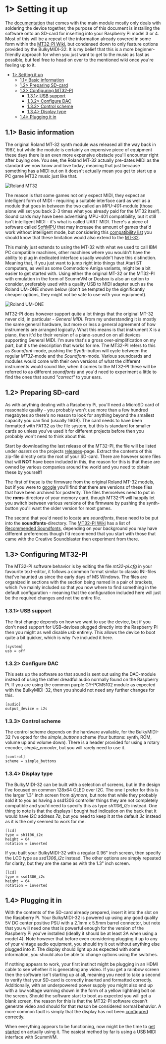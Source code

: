 # 1> Setting it up
The [documentation](https://github.com/tebl/BulkyMIDI-32/tree/main/BulkyMIDI-32%20Module#bulkymidi-32-module) that comes with the main module mostly only deals with soldering the device together, the purpose of this document is installing the software onto an SD-card for inserting into your Raspberry Pi model 3 or 4. Most of this will be a repeat of the information already covered in some form within the [MT32-PI Wiki](https://github.com/dwhinham/mt32-pi/wiki), but condensed down to only feature options provided by the BulkyMIDI-32. It is my belief that this is a more beginner-friendly approach for when you just want to get to the music as fast as possible, but feel free to head on over to the mentioned wiki once you're feeling up to it.

- [1> Setting it up](#1-setting-it-up)
  - [1.1> Basic information](#11-basic-information)
  - [1.2> Preparing SD-card](#12-preparing-sd-card)
  - [1.3> Configuring MT32-PI](#13-configuring-mt32-pi)
    - [1.3.1> USB support](#131-usb-support)
    - [1.3.2> Configure DAC](#132-configure-dac)
    - [1.3.3> Control scheme](#133-control-scheme)
    - [1.3.4> Display type](#134-display-type)
  - [1.4> Plugging it in](#14-plugging-it-in)

## 1.1> Basic information
The original Roland MT-32 synth module was released all the way back in 1987, but while the module is certainly an expensive piece of equipment these days there is an even more expensive obstacle you'll encounter right after buying one. You see, the Roland MT-32 actually pre-dates MIDI as the standard we now know and love today, meaning that just because something has a MIDI out on it doesn't actually mean you get to start up a PC game MT32 music just like that.

![Roland MT32](https://github.com/tebl/BulkyMIDI-32/raw/main/gallery/roland_mt32.jpg)

The reason is that some games not only expect MIDI, they expect an intelligent form of MIDI - requiring a suitable interface card as well as a module that goes in between the two called an *MPU-401*-module (those alone will set you back 2-3 times what you already paid for the MT32 itself). Sound cards may have been advertising MPU-401 compatibility, but it still isn't intelligent MIDI - it's what is called UART MIDI. There's a piece of software called [SoftMPU](http://bjt42.github.io/softmpu/) that may increase the amount of games that'd work without intelligent mode, but considering this [compatibility list](http://dosdays.co.uk/topics/mt32_game_compat.php) you should know that these limitation would also extend to the [MT-32](https://github.com/dwhinham/mt32-pi).

This mainly just extends to using the MT-32 with what we used to call IBM PC compatible machines, other machines where you wouldn't have the ability to plug in dedicated interface usually wouldn't have this distinction. Meaning that, if you just want to jump right into things that Atari ST computers, as well as some Commodore Amiga variants, might be a bit easier to get started with. Using either the original MT-32 or the MT32-PI with emulation in the form of ScummVM or Dosbox is also an option to consider, preferably used with a quality USB to MIDI adapter such as the Roland UM-ONE shown below (don't be tempted by the significantly cheaper options, they might not be safe to use with your equipment).

![Roland UM-ONE](https://github.com/tebl/BulkyMIDI-32/raw/main/gallery/roland_um_one.jpg)

MT32-PI does however support quite a lot things that the original MT-32 never did, in particular - *General MIDI*. From my understanding it is mostly the same general hardware, but more or less a general agreement of how instruments are arranged logically. What this means is that instrument X is a piano, then it'd be their version of a piano-sound on on all devices supporting General MIDI. I'm sure that's a gross over-simplification on my part, but it's the description that works for me. The MT32-PI refers to this as *Soundfont*-mode, pushing the *Synth*-button will cycle between the regular *MT32*-mode and the *Soundfont*-mode. Various soundcards and modules would come with their own versions of what the different instruments would sound like, when it comes to the MT32-PI these will be referred to as different *soundfonts* and you'd need to experiment a little to find the ones that sound *"correct"* to your ears.

## 1.2> Preparing SD-card
As with anything dealing with a Raspberry Pi, you'll need a MicroSD card of reasonable quality - you probably won't use more than a few hundred megabytes so there's no reason to look for anything beyond the smallest capacity you can find (usually 16GB). The card needs to have been formatted with FAT32 as the file system, but this is standard for smaller cards so unless you've used it for different projects before then you probably won't need to think about this.

Start by downloading the last release of the MT32-PI, the file will be listed under *assets* on the projects [releases](https://github.com/dwhinham/mt32-pi/releases)-page. Extract the contents of this zip-file directly onto the root of your SD-card. There are however some files that will **NOT** have been included in this, the reason for this is that these are owned by various companies around the world and you need to obtain these by yourself!

The first of these is the firmware from the original Roland MT-32 models, but if you were to [google](https://www.google.com/search?q=mt32-pi+roms) you'll find that there are versions of these files that have been archived for posterity. The files themselves need to put in the **roms**-directory of your memory card, though MT32-PI will happily let you switch between various versions of the firmware by pushing the synth-button you'll want the older version for most games.

The second that you'd need to locate are *soundfonts*, these need to be put into the **soundfonts**-directory. The [MT32-PI Wiki](https://github.com/dwhinham/mt32-pi/wiki) has a list of [Recommended Soundfonts](https://github.com/dwhinham/mt32-pi/wiki/Recommended-SoundFonts), depending on your background you may have different preferences though I'd recommend that you start with those that came with the Creative Soundblaster then experiment from there.

## 1.3> Configuring MT32-PI
The MT32-PI software behavior is by editing the file *mt32-pi.cfg* in your favourite text-editor, it follows a common format similar to classic INI-files that've haunted us since the early days of MS Windows. The files are organized in sections with the section being named in a pair of brackets, which I've mainly included so that you now where to find something in the default configuration - meaning that the configuration included here will just be the required changes and not the entire file.

### 1.3.1> USB support
The first change depends on how we want to use the device, but if you don't need support for USB-devices plugged directly into the Raspberry Pi then you might as well disable *usb* entirely. This allows the device to boot quite a bit quicker, which is why I've included it here.
```
[system]
usb = off
```

### 1.3.2> Configure DAC
This sets up the software so that sound is sent out using the DAC-module instead of using the rather dreadful audio normally found on the Raspberry Pi. If you are using the common purple GY-PCM5102 module as expected with the BulkyMIDI-32, then you should not need any further changes for this.
```
[audio]
output_device = i2s
```

### 1.3.3> Control scheme
The control scheme depends on the hardware available, for the BulkyMIDI-32 I've opted for the *simple_buttons* scheme (four buttons: synth, ROM, volume up and volume down). There is a header provided for using a rotary encoder, *simple_encoder*, but you will rarely need to use it.
```
[control]
scheme = simple_buttons
```

### 1.3.4> Display type
The BulkyMIDI-32 can be built with a selection of screens, but in the design I've focused on common 128x64 OLED over I2C. The one I prefer for this is the larger 1.3" inch screen from *diymore*, but note that while they probably sold it to you as having a ssd1306 controller things they are not completely compatible and you'd need to specify this as type *sh1106_i2c* instead. One thing to note is that the displays I bought had indication on the back that it would have I2C address *7a*, but you need to keep it at the default *3c* instead as it is the only seemed to work for me.
```
[lcd]
type = sh1106_i2c
height = 64
rotation = inverted
```

If you built your BulkyMIDI-32 with a regular 0.96" inch screen, then specify the LCD type as *ssd1306_i2c* instead. The other options are simply repeated for clarity, but they are the same as with the 1.3" inch screen.
```
[lcd]
type = ssd1306_i2c
height = 64
rotation = inverted
```

## 1.4> Plugging it in
With the contents of the SD-card already prepared, insert it into the slot on the Raspberry Pi. Your BulkyMIDI-32 is powered up using any good quality 5V DC center positive PSU with a 2.1mm x 5.5mm barrel connector, but note that you will need one that is powerful enough for the version of the Raspberry Pi you've installed (ideally it should be at least 3A when using a model 4). Note however that before even considering plugging it up to any of your vintage audio equipment, you should try it out without anything else plugged into it. The display should light up as expected with some information, you should also be able to change options using the switches.

If nothing appears to work, your first instinct might be plugging in an HDMI cable to see whether it is generating any video. If you get a rainbow screen then the software isn't starting up at all, meaning you need to take a second to verify that your SD-card is correctly inserted and formatted correctly. Additionally, with an underpowered power supply you might also end up with a low voltage warning shown in the form of a yellow lightning bolt on the screen. Should the software start to boot as expected you will get a blank screen, the reason for this is that the MT32-PI software doesn't generate video and should for that reason be considered normal behavior. A more common fault is simply that the display has not been [configured]((#134-display-type)) correctly.

When everything appears to be functioning, now might be the time to [get started](https://github.com/tebl/BulkyMIDI-32/blob/main/documentation/get_started.md) on actually using it. The easiest method by far is using a USB MIDI interface with ScummVM.